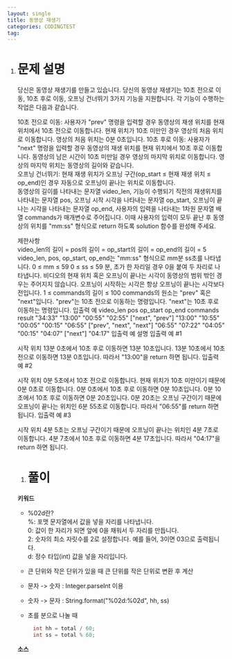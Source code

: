 ```yaml
---
layout: single
title: 동영상 재생기
categories: CODINGTEST
tag:
---
```


1. # 문제 설명
   당신은 동영상 재생기를 만들고 있습니다. 당신의 동영상 재생기는 10초 전으로 이동, 10초 후로 이동, 오프닝 건너뛰기 3가지 기능을 지원합니다. 각 기능이 수행하는 작업은 다음과 같습니다.   
      
   10초 전으로 이동: 사용자가 "prev" 명령을 입력할 경우 동영상의 재생 위치를 현재 위치에서 10초 전으로 이동합니다. 현재 위치가 10초 미만인 경우 영상의 처음 위치로 이동합니다. 영상의 처음 위치는 0분 0초입니다.
   10초 후로 이동: 사용자가 "next" 명령을 입력할 경우 동영상의 재생 위치를 현재 위치에서 10초 후로 이동합니다. 동영상의 남은 시간이 10초 미만일 경우 영상의 마지막 위치로 이동합니다. 영상의 마지막 위치는 동영상의 길이와 같습니다.   
   오프닝 건너뛰기: 현재 재생 위치가 오프닝 구간(op_start ≤ 현재 재생 위치 ≤ op_end)인 경우 자동으로 오프닝이 끝나는 위치로 이동합니다.   
   동영상의 길이를 나타내는 문자열 video_len, 기능이 수행되기 직전의 재생위치를 나타내는 문자열 pos, 오프닝 시작 시각을 나타내는 문자열 op_start, 오프닝이 끝나는 시각을 나타내는 문자열 op_end, 사용자의 입력을 나타내는 1차원 문자열 배열 commands가 매개변수로 주어집니다. 이때 사용자의 입력이 모두 끝난 후 동영상의 위치를 "mm:ss" 형식으로 return 하도록 solution 함수를 완성해 주세요.   
      
   제한사항   
   video_len의 길이 = pos의 길이 = op_start의 길이 = op_end의 길이 = 5
   video_len, pos, op_start, op_end는 "mm:ss" 형식으로 mm분 ss초를 나타냅니다.
   0 ≤ mm ≤ 59
   0 ≤ ss ≤ 59
   분, 초가 한 자리일 경우 0을 붙여 두 자리로 나타냅니다.
   비디오의 현재 위치 혹은 오프닝이 끝나는 시각이 동영상의 범위 밖인 경우는 주어지지 않습니다.
   오프닝이 시작하는 시각은 항상 오프닝이 끝나는 시각보다 전입니다.
   1 ≤ commands의 길이 ≤ 100
   commands의 원소는 "prev" 혹은 "next"입니다.
   "prev"는 10초 전으로 이동하는 명령입니다.
   "next"는 10초 후로 이동하는 명령입니다.
   입출력 예
   video_len	pos	op_start	op_end	commands	result
   "34:33"	"13:00"	"00:55"	"02:55"	["next", "prev"]	"13:00"
   "10:55"	"00:05"	"00:15"	"06:55"	["prev", "next", "next"]	"06:55"
   "07:22"	"04:05"	"00:15"	"04:07"	["next"]	"04:17"
   입출력 예 설명
   입출력 예 #1

   시작 위치 13분 0초에서 10초 후로 이동하면 13분 10초입니다.
   13분 10초에서 10초 전으로 이동하면 13분 0초입니다.
   따라서 "13:00"을 return 하면 됩니다.
   입출력 예 #2

   시작 위치 0분 5초에서 10초 전으로 이동합니다. 현재 위치가 10초 미만이기 때문에 0분 0초로 이동합니다.
   0분 0초에서 10초 후로 이동하면 0분 10초입니다.
   0분 10초에서 10초 후로 이동하면 0분 20초입니다. 0분 20초는 오프닝 구간이기 때문에 오프닝이 끝나는 위치인 6분 55초로 이동합니다. 따라서 "06:55"를 return 하면 됩니다.
   입출력 예 #3

   시작 위치 4분 5초는 오프닝 구간이기 때문에 오프닝이 끝나는 위치인 4분 7초로 이동합니다. 4분 7초에서 10초 후로 이동하면 4분 17초입니다. 따라서 "04:17"을 return 하면 됩니다.

   1. # 풀이

   __키워드__   

   - %02d란?   
   %: 포맷 문자열에서 값을 넣을 자리를 나타냅니다.   
   0: 값이 한 자리가 되면 앞에 0을 채워서 두 자리를 만듭니다.   
   2: 숫자의 최소 자릿수를 2로 설정합니다. 예를 들어, 3이면 03으로 출력됩니다.   
   d: 정수 타입(int) 값을 넣을 자리입니다.   

   - 큰 단위와 작은 단위가 있을 때 큰 단위를 작은 단위로 변환 후 계산

   - 문자 -> 숫자 : Integer.parseInt 이용   
   - 숫자 -> 문자 : String.format("%02d:%02d", hh, ss)   

   - 초를 분으로 나눌 때   
   ```java
        int hh = total / 60;
        int ss = total % 60;
   ```   
   
   __소스__   
   ```java
      
   ```